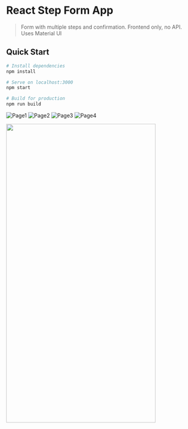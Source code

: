 # React Step Form App

> Form with multiple steps and confirmation. Frontend only, no API. Uses Material UI

## Quick Start

```bash
# Install dependencies
npm install

# Serve on localhost:3000
npm start

# Build for production
npm run build
```
![Page1](https://github.com/Akumar111/Stepwise-react-form/blob/main/public/images/image1.jpeg?raw=true)
![Page2](https://github.com/Akumar111/Stepwise-react-form/blob/main/public/images/image2.jpeg?raw=true)
![Page3](https://github.com/Akumar111/Stepwise-react-form/blob/main/public/images/image3.jpeg?raw=true)
![Page4](https://github.com/Akumar111/Stepwise-react-form/blob/main/public/images/image4.jpeg?raw=true)

<img src="https://github.com/Akumar111/Stepwise-react-form/blob/main/public/images/image1.jpeg?raw=true" width="400" height="800"/>

